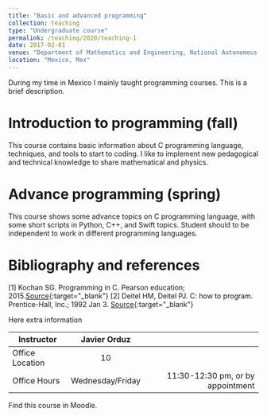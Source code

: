 ```yaml
---
title: "Basic and advanced programming"
collection: teaching
type: "Undergraduate course"
permalink: /teaching/2020/teaching-1
date: 2017-02-01
venue: "Department of Mathematics and Engineering, National Autonomous University of Mexico"
location: "Mexico, Mex"
---
```



During my time in Mexico I mainly taught programming courses. This is a brief description.

# Introduction to programming (fall)

This course contains basic information about C programming language, techniques, and tools to start to coding. I like to implement new pedagogical and technical knowledge to share mathematical and physics. 


# Advance programming (spring)

This course shows some advance topics on C programming language, with some short scripts in Python, C++, and Swift topics. Student should to be independent to work in different programming languages.

# Bibliography and references
[1] Kochan SG. Programming in C. Pearson education; 2015.[Source](https://tinyurl.com/ygg56pr3){:target="_blank"}
[2] Deitel HM, Deitel PJ. C: how to program. Prentice-Hall, Inc.; 1992 Jan 3. [Source](https://tinyurl.com/yf8xuf9l){:target="_blank"}


Here extra information


| Instructor   |      Javier Orduz      |   |
|--------------------|:-----------------------:|----------------:|
| Office Location |  10 |  |
| Office Hours |    Wednesday/Friday   |   11:30-12:30 pm, or by appointment |


Find this course in Moodle.
